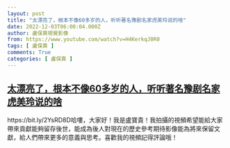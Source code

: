 ```yaml
---
layout: post
title: "太漂亮了，根本不像60多岁的人，听听著名豫剧名家虎美玲说的啥"
date: 2022-12-03T06:00:04.000Z
author: 盧保貴視覺影像
from: https://www.youtube.com/watch?v=H4KerkqJ0R0
tags: [ 盧保貴 ]
comments: True
categories: [ 盧保貴 ]
---
```

<!--1670047204000-->
[太漂亮了，根本不像60多岁的人，听听著名豫剧名家虎美玲说的啥](https://www.youtube.com/watch?v=H4KerkqJ0R0)
------

<div>
https://bit.ly/2YsRD8D哈嘍，大家好！我是盧寶貴！我拍攝的視頻希望能給大家帶來貢獻能夠留存後世，能成為後人對現在的歷史參考期待影像能為將來保留文獻，給人們帶來更多的意義與思考。喜歡我的視頻記得評論哦！
</div>
